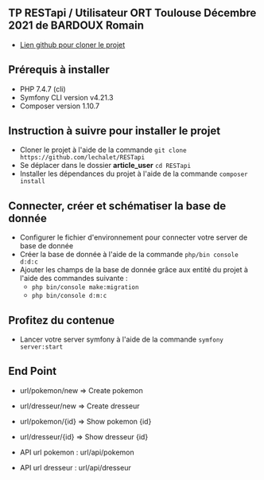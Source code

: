 ## TP RESTapi / Utilisateur ORT Toulouse Décembre 2021 de BARDOUX Romain

* [Lien github pour cloner le projet](https://github.com/lechalet/RESTapi)

## Prérequis à installer
- PHP 7.4.7 (cli)
- Symfony CLI version v4.21.3
- Composer version 1.10.7

## Instruction à suivre pour installer le projet

- Cloner le projet à l'aide de la commande `git clone https://github.com/lechalet/RESTapi`
- Se déplacer dans le dossier **article_user** `cd RESTapi`
- Installer les dépendances du projet à l'aide de la commande `composer install`

## Connecter, créer et schématiser la base de donnée

- Configurer le fichier d'environnement pour connecter votre server de base de donnée
- Créer la base de donnée à l'aide de la commande `php/bin console d:d:c`
- Ajouter les champs de la base de donnée grâce aux entité du projet à l'aide des commandes suivante :
    - `php bin/console make:migration`
    - `php bin/console d:m:c`

## Profitez du contenue 

- Lancer votre server symfony à l'aide de la commande `symfony server:start`

## End Point 
- url/pokemon/new => Create pokemon
- url/dresseur/new  => Create dresseur
- url/pokemon/{id} => Show pokemon {id}
- url/dresseur/{id}  => Show dresseur {id}

- API url pokemon : url/api/pokemon
- API url dresseur : url/api/dresseur